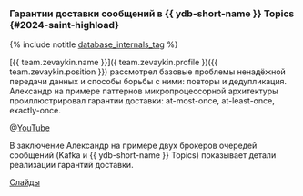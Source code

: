 ### Гарантии доставки сообщений в {{ ydb-short-name }} Topics {#2024-saint-highload}

{% include notitle [database_internals_tag](../../tags.md#database_internals) %}

[{{ team.zevaykin.name }}]({ team.zevaykin.profile })({{ team.zevaykin.position }}) рассмотрел базовые проблемы ненадёжной передачи данных и способы борьбы с ними: повторы и дедупликация. Александр на примере паттернов микропроцессорной архитектуры проиллюстрировал гарантии доставки: at-most-once, at-least-once, exactly-once.

@[YouTube](https://youtu.be/6l64n8t8Ivs?si=coC70xmfuaoIzxPA)

В заключение Александр на примере двух брокеров очередей сообщений (Kafka и {{ ydb-short-name }} Topics) показывает детали реализации гарантий доставки.

[Слайды](https://presentations.ydb.tech/2024/ru/saint_highload/ydb_topics/presentation.pdf)
